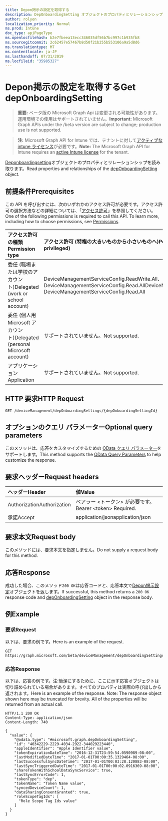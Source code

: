 ```yaml
---
title: Depon掲示の設定を取得する
description: DepOnboardingSetting オブジェクトのプロパティとリレーションシップを読み取ります。
author: rolyon
localization_priority: Normal
ms.prod: Intune
doc_type: apiPageType
ms.openlocfilehash: b2e7fbeea13ecc346035df56b7bc997c1b935fb8
ms.sourcegitcommit: 2c62457e57467b8d50f21b255b553106a9a5d8d6
ms.translationtype: MT
ms.contentlocale: ja-JP
ms.lasthandoff: 07/31/2019
ms.locfileid: "35985327"
---
```

# <a name="get-deponboardingsetting"></a><span data-ttu-id="43c7e-103">Depon掲示の設定を取得する</span><span class="sxs-lookup"><span data-stu-id="43c7e-103">Get depOnboardingSetting</span></span>

> <span data-ttu-id="43c7e-104">**重要:** ベータ版の Microsoft Graph Api は変更される可能性があります。運用環境での使用はサポートされていません。</span><span class="sxs-lookup"><span data-stu-id="43c7e-104">**Important:** Microsoft Graph APIs under the /beta version are subject to change; production use is not supported.</span></span>

> <span data-ttu-id="43c7e-105">**注:** Microsoft Graph API for Intune では、テナントに対して[アクティブな intune ライセンス](https://go.microsoft.com/fwlink/?linkid=839381)が必要です。</span><span class="sxs-lookup"><span data-stu-id="43c7e-105">**Note:** The Microsoft Graph API for Intune requires an [active Intune license](https://go.microsoft.com/fwlink/?linkid=839381) for the tenant.</span></span>

<span data-ttu-id="43c7e-106">[Deponboardingsetting](../resources/intune-enrollment-deponboardingsetting.md)オブジェクトのプロパティとリレーションシップを読み取ります。</span><span class="sxs-lookup"><span data-stu-id="43c7e-106">Read properties and relationships of the [depOnboardingSetting](../resources/intune-enrollment-deponboardingsetting.md) object.</span></span>

## <a name="prerequisites"></a><span data-ttu-id="43c7e-107">前提条件</span><span class="sxs-lookup"><span data-stu-id="43c7e-107">Prerequisites</span></span>
<span data-ttu-id="43c7e-p101">この API を呼び出すには、次のいずれかのアクセス許可が必要です。アクセス許可の選択方法などの詳細については、「[アクセス許可](/graph/permissions-reference)」を参照してください。</span><span class="sxs-lookup"><span data-stu-id="43c7e-p101">One of the following permissions is required to call this API. To learn more, including how to choose permissions, see [Permissions](/graph/permissions-reference).</span></span>

|<span data-ttu-id="43c7e-110">アクセス許可の種類</span><span class="sxs-lookup"><span data-stu-id="43c7e-110">Permission type</span></span>|<span data-ttu-id="43c7e-111">アクセス許可 (特権の大きいものから小さいものへ)</span><span class="sxs-lookup"><span data-stu-id="43c7e-111">Permissions (from most to least privileged)</span></span>|
|:---|:---|
|<span data-ttu-id="43c7e-112">委任 (職場または学校のアカウント)</span><span class="sxs-lookup"><span data-stu-id="43c7e-112">Delegated (work or school account)</span></span>|<span data-ttu-id="43c7e-113">DeviceManagementServiceConfig.ReadWrite.All、DeviceManagementServiceConfig.Read.All</span><span class="sxs-lookup"><span data-stu-id="43c7e-113">DeviceManagementServiceConfig.ReadWrite.All, DeviceManagementServiceConfig.Read.All</span></span>|
|<span data-ttu-id="43c7e-114">委任 (個人用 Microsoft アカウント)</span><span class="sxs-lookup"><span data-stu-id="43c7e-114">Delegated (personal Microsoft account)</span></span>|<span data-ttu-id="43c7e-115">サポートされていません。</span><span class="sxs-lookup"><span data-stu-id="43c7e-115">Not supported.</span></span>|
|<span data-ttu-id="43c7e-116">アプリケーション</span><span class="sxs-lookup"><span data-stu-id="43c7e-116">Application</span></span>|<span data-ttu-id="43c7e-117">サポートされていません。</span><span class="sxs-lookup"><span data-stu-id="43c7e-117">Not supported.</span></span>|

## <a name="http-request"></a><span data-ttu-id="43c7e-118">HTTP 要求</span><span class="sxs-lookup"><span data-stu-id="43c7e-118">HTTP Request</span></span>
<!-- {
  "blockType": "ignored"
}
-->
``` http
GET /deviceManagement/depOnboardingSettings/{depOnboardingSettingId}
```

## <a name="optional-query-parameters"></a><span data-ttu-id="43c7e-119">オプションのクエリ パラメーター</span><span class="sxs-lookup"><span data-stu-id="43c7e-119">Optional query parameters</span></span>
<span data-ttu-id="43c7e-120">このメソッドは、応答をカスタマイズするための [OData クエリ パラメーター](https://docs.microsoft.com/en-us/graph/query-parameters)をサポートします。</span><span class="sxs-lookup"><span data-stu-id="43c7e-120">This method supports the [OData Query Parameters](https://docs.microsoft.com/en-us/graph/query-parameters) to help customize the response.</span></span>

## <a name="request-headers"></a><span data-ttu-id="43c7e-121">要求ヘッダー</span><span class="sxs-lookup"><span data-stu-id="43c7e-121">Request headers</span></span>
|<span data-ttu-id="43c7e-122">ヘッダー</span><span class="sxs-lookup"><span data-stu-id="43c7e-122">Header</span></span>|<span data-ttu-id="43c7e-123">値</span><span class="sxs-lookup"><span data-stu-id="43c7e-123">Value</span></span>|
|:---|:---|
|<span data-ttu-id="43c7e-124">Authorization</span><span class="sxs-lookup"><span data-stu-id="43c7e-124">Authorization</span></span>|<span data-ttu-id="43c7e-125">ベアラー &lt;トークン&gt; が必要です。</span><span class="sxs-lookup"><span data-stu-id="43c7e-125">Bearer &lt;token&gt; Required.</span></span>|
|<span data-ttu-id="43c7e-126">承諾</span><span class="sxs-lookup"><span data-stu-id="43c7e-126">Accept</span></span>|<span data-ttu-id="43c7e-127">application/json</span><span class="sxs-lookup"><span data-stu-id="43c7e-127">application/json</span></span>|

## <a name="request-body"></a><span data-ttu-id="43c7e-128">要求本文</span><span class="sxs-lookup"><span data-stu-id="43c7e-128">Request body</span></span>
<span data-ttu-id="43c7e-129">このメソッドには、要求本文を指定しません。</span><span class="sxs-lookup"><span data-stu-id="43c7e-129">Do not supply a request body for this method.</span></span>

## <a name="response"></a><span data-ttu-id="43c7e-130">応答</span><span class="sxs-lookup"><span data-stu-id="43c7e-130">Response</span></span>
<span data-ttu-id="43c7e-131">成功した場合、このメソッド`200 OK`は応答コードと、応答本文で[Depon掲示設定](../resources/intune-enrollment-deponboardingsetting.md)オブジェクトを返します。</span><span class="sxs-lookup"><span data-stu-id="43c7e-131">If successful, this method returns a `200 OK` response code and [depOnboardingSetting](../resources/intune-enrollment-deponboardingsetting.md) object in the response body.</span></span>

## <a name="example"></a><span data-ttu-id="43c7e-132">例</span><span class="sxs-lookup"><span data-stu-id="43c7e-132">Example</span></span>

### <a name="request"></a><span data-ttu-id="43c7e-133">要求</span><span class="sxs-lookup"><span data-stu-id="43c7e-133">Request</span></span>
<span data-ttu-id="43c7e-134">以下は、要求の例です。</span><span class="sxs-lookup"><span data-stu-id="43c7e-134">Here is an example of the request.</span></span>
``` http
GET https://graph.microsoft.com/beta/deviceManagement/depOnboardingSettings/{depOnboardingSettingId}
```

### <a name="response"></a><span data-ttu-id="43c7e-135">応答</span><span class="sxs-lookup"><span data-stu-id="43c7e-135">Response</span></span>
<span data-ttu-id="43c7e-p102">以下は、応答の例です。注:簡潔にするために、ここに示す応答オブジェクトは切り詰められている場合があります。すべてのプロパティは実際の呼び出しから返されます。</span><span class="sxs-lookup"><span data-stu-id="43c7e-p102">Here is an example of the response. Note: The response object shown here may be truncated for brevity. All of the properties will be returned from an actual call.</span></span>
``` http
HTTP/1.1 200 OK
Content-Type: application/json
Content-Length: 740

{
  "value": {
    "@odata.type": "#microsoft.graph.depOnboardingSetting",
    "id": "40342229-2229-4034-2922-344029223440",
    "appleIdentifier": "Apple Identifier value",
    "tokenExpirationDateTime": "2016-12-31T23:59:54.0590989-08:00",
    "lastModifiedDateTime": "2017-01-01T00:00:35.1329464-08:00",
    "lastSuccessfulSyncDateTime": "2017-01-01T00:03:28.120883-08:00",
    "lastSyncTriggeredDateTime": "2017-01-01T00:00:02.0916369-08:00",
    "shareTokenWithSchoolDataSyncService": true,
    "lastSyncErrorCode": 1,
    "tokenType": "dep",
    "tokenName": "Token Name value",
    "syncedDeviceCount": 1,
    "dataSharingConsentGranted": true,
    "roleScopeTagIds": [
      "Role Scope Tag Ids value"
    ]
  }
}
```





